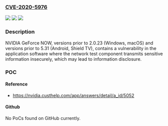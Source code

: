 ### [CVE-2020-5976](https://cve.mitre.org/cgi-bin/cvename.cgi?name=CVE-2020-5976)
![](https://img.shields.io/static/v1?label=Product&message=NVIDIA%20GeForce%20NOW%20Application&color=blue)
![](https://img.shields.io/static/v1?label=Version&message=All%20versions%20prior%20to%202.0.23%20(Windows%2C%20macOS)%2C%20versions%20prior%20to%205.31%20(Android%2C%20SHIELD%20TV).%20&color=brightgreen)
![](https://img.shields.io/static/v1?label=Vulnerability&message=information%20disclosure&color=brightgreen)

### Description

NVIDIA GeForce NOW, versions prior to 2.0.23 (Windows, macOS) and versions prior to 5.31 (Android, Shield TV), contains a vulnerability in the application software where the network test component transmits sensitive information insecurely, which may lead to information disclosure.

### POC

#### Reference
- https://nvidia.custhelp.com/app/answers/detail/a_id/5052

#### Github
No PoCs found on GitHub currently.


